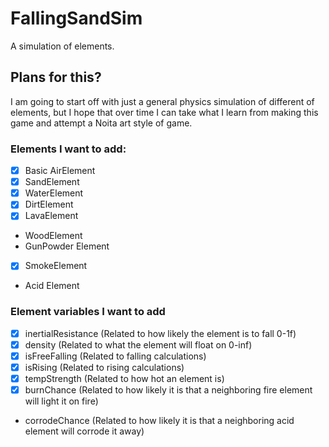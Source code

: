 # FallingSandSim
A simulation of elements.
## Plans for this?
I am going to start off with just a general physics simulation of different of elements, but I hope that over time I can take what I learn from making this game and attempt a Noita art style of game.
### Elements I want to add:
- [X] Basic AirElement
- [X] SandElement
- [X] WaterElement
- [X] DirtElement
- [X] LavaElement
- WoodElement
- GunPowder Element
- [X] SmokeElement
- Acid Element

### Element variables I want to add
- [X] inertialResistance (Related to how likely the element is to fall 0-1f)
- [X] density (Related to what the element will float on 0-inf)
- [X] isFreeFalling (Related to falling calculations)
- [X] isRising (Related to rising calculations)
- [X] tempStrength (Related to how hot an element is)
- [X] burnChance (Related to how likely it is that a neighboring fire element will light it on fire)
- corrodeChance (Related to how likely it is that a neighboring acid element will corrode it away)
